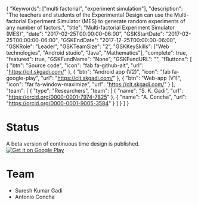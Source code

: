 {
    "Keywords": ["multi factorial", "experiment simulation"],
    "description": "The teachers and students of the Experimental Design can use the Multi-factorial Experiment Simulator (MES) to generate random experiments of any number of factors.",
    "title": "Multi-factorial Experiment Simulator (MES)",
    "date": "2017-02-25T00:00:00-06:00",
    "GSKStartDate": "2017-02-25T00:00:00-06:00",
    "GSKEndDate": "2017-12-25T00:00:00-06:00",
    "GSKRole": "Leader",
    "GSKTeamSize": "2",
    "GSKKeySkills": ["Web technologies", "Android studio", "Java", "Mathematics"],
    "complete": true,
    "featured": true,
    "GSKFundName": "None",
    "GSKFundURL": "",
    "fButtons": [
        {
            "btn": "Source code",
            "icon": "fab fa-github-alt",
            "url": "https://cit.skgadi.com/"
        },
        {
            "btn": "Android app (V2)",
            "icon": "fab fa-google-play",
            "url": "https://cit.skgadi.com/"
        },
        {
            "btn": "Web-app (V1)",
            "icon": "far fa-window-maximize",
            "url": "https://cit.skgadi.com/"
        }
    ],
    "team": [
        {
            "type": "Researchers",
            "team": [
                {
                    "name": "S. K. Gadi",
                    "url": "https://orcid.org/0000-0001-7974-7825"
                },
                {
                    "name": "A. Concha",
                    "url": "https://orcid.org/0000-0001-9005-3584"
                }
            ]
        }
    ]
}


# Status
A beta version of continuous time design is published.<br/>
<a href='https://play.google.com/store/apps/details?id=com.skgadi.controltoolboxtimedomain&pcampaignid=MKT-Other-global-all-co-prtnr-py-PartBadge-Mar2515-1'><img alt='Get it on Google Play' src='https://play.google.com/intl/en_us/badges/images/generic/en_badge_web_generic.png'/></a>

# Team
* Suresh Kumar Gadi
* Antonio Concha



